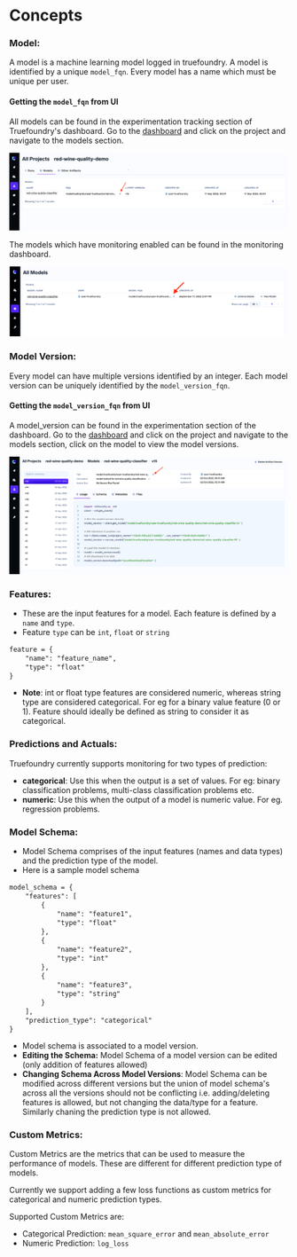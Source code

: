 # Concepts

### Model: 
A model is a machine learning model logged in truefoundry. A model is identified by a unique `model_fqn`. Every model has a name which must be unique per user. 
#### Getting the `model_fqn` from UI
All models can be found in the experimentation tracking section of Truefoundry's dashboard. Go to the [dashboard](https://app.truefoundry.com/mlfoundry) and click on the project and navigate to the models section.

![Getting model_fqn from experimentation tracking dashboard](../assets/model-fqn-mlfoundry.png)

The models which have monitoring enabled can be found in the monitoring dashboard.

![Getting model_fqn from monitoring dashboard](../assets/model-fqn-monitoring.png)

### Model Version: 
Every model can have multiple versions identified by an integer. Each model version can be uniquely identified by the `model_version_fqn`. 
#### Getting the `model_version_fqn` from UI
A model_version can be found in the experimentation section of the dashboard.  Go to the [dashboard](https://app.truefoundry.com/mlfoundry) and click on the project and navigate to the models section, click on the model to view the model versions.

![Getting model_version_fqn](../assets/model-version-fqn.png)

### Features:
* These are the input features for a model. Each feature is defined by a `name` and `type`.
* Feature `type` can be `int`, `float` or `string`
```
feature = {
    "name": "feature_name",
    "type": "float"
}
```
* **Note**: int or float type features are considered numeric, whereas string type are considered categorical. For eg for a binary value feature (0 or 1). Feature should ideally be defined as string to consider it as categorical.

### Predictions and Actuals: 
Truefoundry currently supports monitoring for two types of prediction:

* **categorical**: Use this when the output is a set of values. For eg: binary classification problems, multi-class classification problems etc. 
* **numeric**: Use this when the output of a model is numeric value. For eg. regression problems. 

### Model Schema: 
* Model Schema comprises of the input features (names and data types) and the prediction type of the model.
* Here is a sample model schema
```
model_schema = {
    "features": [
        {
            "name": "feature1",
            "type": "float"
        },
        {
            "name": "feature2",
            "type": "int"
        },
        {
            "name": "feature3",
            "type": "string"
        }
    ],
    "prediction_type": "categorical"
}
```
* Model schema is associated to a model version.
* **Editing the Schema:** Model Schema of a model version can be edited (only addition of features allowed)
* **Changing Schema Across Model Versions**: Model Schema can be modified across different versions but the union of model schema's across all the versions should not be conflicting i.e. adding/deleting features is allowed, but not changing the data/type for a feature. Similarly chaning the prediction type is not allowed.
### Custom Metrics:
Custom Metrics are the metrics that can be used to measure the performance of models. These are different for different prediction type of models.

Currently we support adding a few loss functions as custom metrics for categorical and numeric prediction types. 

Supported Custom Metrics are:

* Categorical Prediction: `mean_square_error` and `mean_absolute_error`
* Numeric Prediction: `log_loss`